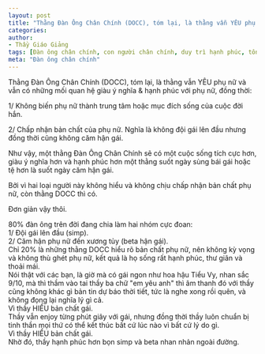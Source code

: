 ```yaml
---
layout: post
title: "Thằng Đàn Ông Chân Chính (DOCC), tóm lại, là thằng vẫn YÊU phụ nữ và vẫn có những mối quan hệ giàu ý nghĩa & hạnh phúc với phụ nữ, đồng thời."
categories:
author:
- Thầy Giáo Giảng
tags: [Đàn ông chân chính, con người chân chính, duy trì hạnh phúc, tôn trọng bản thân]
meta: "Đàn ông chân chính"
---
```

Thằng Đàn Ông Chân Chính (DOCC), tóm lại, là thằng vẫn YÊU phụ nữ và vẫn có những mối quan hệ giàu ý nghĩa & hạnh phúc với phụ nữ, đồng thời:

1/ Không biến phụ nữ thành trung tâm hoặc mục đích sống của cuộc đời hắn.

2/ Chấp nhận bản chất của phụ nữ. Nghĩa là không đội gái lên đầu nhưng đồng thời cũng không căm hận gái.

Như vậy, một thằng Đàn Ông Chân Chính sẽ có một cuộc sống tích cực hơn, giàu ý nghĩa hơn và hạnh phúc hơn một thằng suốt ngày sùng bái gái hoặc tệ hơn là suốt ngày căm hận gái. 

Bởi vì hai loại người này không hiểu và không chịu chấp nhận bản chất phụ nữ, còn thằng DOCC thì có.

Đơn giản vậy thôi.<!--excerpt.s-->
<div class="post-copyright"><div class="content">80% đàn ông trên đời đang chia làm hai nhóm cực đoan:
<br />1/ Đội gái lên đầu (simp).
<br />2/ Căm hận phụ nữ đến xương tủy (beta hận gái).<br />
Chỉ 20% là những thằng DOCC hiểu rõ bản chất phụ nữ, nên không kỳ vọng và không thù ghét phụ nữ, kết quả là họ sống rất hạnh phúc, thư giãn và thoải mái.</div></div>
<div class="post-copyright"><div class="content">Nói thật với các bạn, là giờ mà có gái ngon như hoa hậu Tiểu Vy, nhan sắc 9/10, mà thì thầm vào tai thầy ba chữ "em yêu anh" thì âm thanh đó với thầy cũng không khác gì bản tin dự báo thời tiết, tức là nghe xong rồi quên, và không đọng lại nghĩa lý gì cả.<br />
Vì thầy HIỂU bản chất gái.<br />
Thầy vẫn enjoy từng phút giây với gái, nhưng đồng thời thầy luôn chuẩn bị tinh thần mọi thứ có thể kết thúc bất cứ lúc nào vì bất cứ lý do gì.<br />
Vì thầy HIỂU bản chất gái.<br />
Nhờ đó, thầy hạnh phúc hơn bọn simp và beta nhan nhản ngoài đường.</div></div>